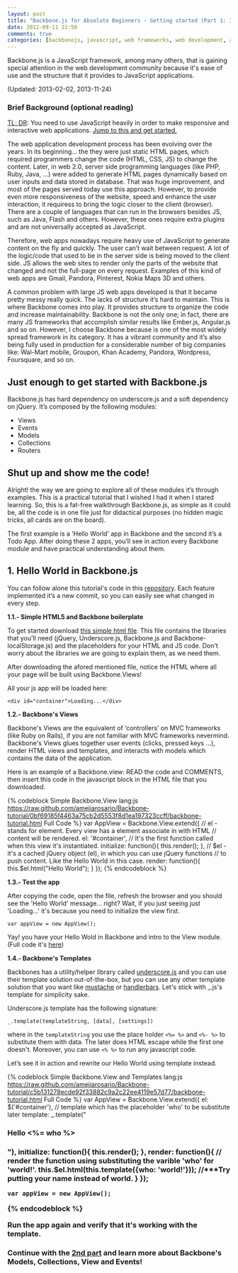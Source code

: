 ```yaml
---
layout: post
title: "Backbone.js for Absolute Beginners - Getting started (Part 1: Intro)"
date: 2012-09-11 22:50
comments: true
categories: [backbonejs, javascript, web frameworks, web development, agile frameworks, tutorials]
---
```


Backbone.js is a JavaScript framework, among many others, that is gaining special attention in the web development community because it's ease of use and the structure that it provides to JavaScript applications.

(Updated: 2013-02-02, 2013-11-24)

### Brief Background (optional reading)

<a href="#start">TL; DR</a>: You need to use JavaScript heavily in order to make responsive and interactive web applications. <a href="#start">Jump to this and get started.</a>

The web application development process has been evolving over the years. In its beginning… the they were just static HTML pages, which required programmers change the code (HTML, CSS, JS) to change the content. Later, in web 2.0, server side programming languages (like PHP, Ruby, Java, …) were added to generate HTML pages dynamically based on user inputs and data stored in database. That was huge improvement, and most of the pages served today use this approach. However, to provide even more responsiveness of the website, speed and enhance the user interaction, it requiress to bring the logic closer to the client (browser).  There are a couple of languages that can run in the browsers besides JS, such as Java, Flash and others. However, these ones require extra plugins and are not universally accepted as JavaScript.

Therefore, web apps nowadays require heavy use of JavaScript to generate content on the fly and quickly. The user can’t wait between request. A lot of the logic/code that used to be in the server side is being moved to the client side. JS allows the web sites to render only the parts of the website that changed and not the full-page on every request. Examples of this kind of web apps are Gmail, Pandora, Pinterest, Nokia Maps 3D and others.

A common problem with large JS web apps developed is that it became pretty messy really quick. The lacks of structure it’s hard to maintain. This is where Backbone comes into play. It provides structure to organize the code and increase maintainability. Backbone is not the only one; in fact, there are many JS frameworks that accomplish similar results like Ember.js, Angular.js and so on. However, I choose Backbone because is one of the most widely spread framework in its category. It has a vibrant community and it’s also being fully used in production for a considerable number of big companies like: Wal-Mart mobile, Groupon, Khan Academy, Pandora, Wordpress, Foursquare, and so on.

<a id="start"></a>

## Just enough to get started with Backbone.js

Backbone.js has hard dependency on underscore.js and a soft dependency on jQuery. It’s composed by the following modules:

   * Views
   * Events
   * Models
   * Collections
   * Routers

## Shut up and show me the code!
 
Alright! the way we are going to explore all of these modules it’s through examples. This is a practical tutorial that I wished I had it when I stared learning. So, this is a fat-free walkthrough Backbone.js, as simple as it could be, all the code is in one file just for didactical purposes (no hidden magic tricks, all cards are on the board).

The first example is a ‘Hello World’ app in Backbone and the second it’s a Todo App. After doing these 2 apps, you’ll see in action every Backbone module and have practical understanding about them.


## 1. Hello World in Backbone.js

You can follow alone this tutorial's code in this [repository](https://github.com/amejiarosario/Backbone-tutorial/commits/). Each feature implemented it’s a new commit, so you can easily see what changed in every step.

**1.1.- Simple HTML5 and Backbone boilerplate**

To get started download [this simple html file](https://raw.github.com/amejiarosario/Backbone-tutorial/439ff34409dfc01adca7f9f96efcd726295f1aac/backbone-tutorial.html). This file  contains the libraries that you'll need (jQuery, Underscore.js, Backbone.js and Backbone-localStorage.js) and the placeholders for your HTML and JS code. Don't worry about the libraries we are going to explain them, as we need them.

After downloading the afored mentioned file, notice the HTML where all your page will be built using Backbone.Views!

All your js app will be loaded here:

`<div id="container">Loading...</div>`


<a id="1.2"></a>
**1.2.- Backbone's Views**

Backbone's Views are the equivalent of ‘controllers’ on MVC frameworks (like Ruby on Rails), if you are not familiar with MVC frameworks nevermind. Backbone's Views glues together user events (clicks, pressed keys …), render HTML views and templates, and interacts with models which contains the data of the application.

Here is an example of a Backbone.view: READ the code and COMMENTS, then insert this code in the javascript block in the HTML file that you downloaded.

{% codeblock Simple Backbone.View lang:js https://raw.github.com/amejiarosario/Backbone-tutorial/0bf69185f4463a75cb2d5553f8d1ea197323ccff/backbone-tutorial.html Full Code %}
    var AppView = Backbone.View.extend({
      // el - stands for element. Every view has a element associate in with HTML 
      //      content will be rendered.
      el: '#container',
      // It's the first function called when this view it's instantiated.
      initialize: function(){
        this.render();
      },
      // $el - it's a cached jQuery object (el), in which you can use jQuery functions 
      //       to push content. Like the Hello World in this case.
      render: function(){
        this.$el.html("Hello World");
      }
    });
{% endcodeblock %}

**1.3.- Test the app**

After copying the code, open the file, refresh the browser and you should see the 'Hello World' message… right? Wait, if you just seeing just 'Loading…' it's because you need to initialize the view first.

`var appView = new AppView();`

Yay! you have your Hello Wold in Backbone and intro to the View module. (Full code it's [here](https://raw.github.com/amejiarosario/Backbone-tutorial/0bf69185f4463a75cb2d5553f8d1ea197323ccff/backbone-tutorial.html))

**1.4.- Backbone's Templates**

Backbones has a utility/helper library called [underscore.js](http://underscorejs.org/?utm_source=adrianmejia.com) and you can use their template solution out-of-the-box, but you can use any other template solution that you want like [mustache](https://github.com/janl/mustache.js) or [handlerbars](https://github.com/wycats/handlebars.js). Let's stick with _.js's template for simplicity sake.

Underscore.js template has the following signature:

`_.template(templateString, [data], [settings])` 

where in the `templateString` you use the place holder `<%= %>` and `<%- %>` to substitute them with data. The later does HTML escape while the first one doesn't. Moreover, you can use `<% %>` to run any javascript code. 

Let’s see it in action and rewrite our Hello World using template instead.

{% codeblock Simple Backbone.View and Templates lang:js https://raw.github.com/amejiarosario/Backbone-tutorial/c5b131278ecde92f33882c9a2c22ee4119e57d77/backbone-tutorial.html Full Code %}
    var AppView = Backbone.View.extend({
      el: $('#container'),
      // template which has the placeholder 'who' to be substitute later 
      template: _.template("<h3>Hello <%= who %><h3>"),
      initialize: function(){
        this.render();
      },
      render: function(){
        // render the function using substituting the varible 'who' for 'world!'. 
        this.$el.html(this.template({who: 'world!'}));
        //***Try putting your name instead of world.
      }
    });

    var appView = new AppView();
{% endcodeblock %}

Run the app again and verify that it's working with the template.

### Continue with the [2nd part](/blog/2012/09/13/backbone-js-for-absolute-beginners-getting-started-part-2/) and learn more about Backbone's Models, Collections, View and Events!
